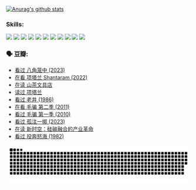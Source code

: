 
[![Anurag's github stats](https://github-readme-stats.vercel.app/api?username=w940853815)](https://github.com/anuraghazra/github-readme-stats)

### Skills:

<code><img height="32" src="https://cdn.jsdelivr.net/npm/simple-icons@v5/icons/python.svg"></code>
<code><img height="32" src="https://cdn.jsdelivr.net/npm/simple-icons@v5/icons/javascript.svg"></code>
<code><img height="32" src="https://cdn.jsdelivr.net/npm/simple-icons@v5/icons/django.svg"></code>
<code><img height="32" src="https://cdn.jsdelivr.net/npm/simple-icons@v5/icons/flask.svg"></code>
<code><img height="32" src="https://cdn.jsdelivr.net/npm/simple-icons@v5/icons/vuetify.svg"></code>
<code><img height="32" src="https://cdn.jsdelivr.net/npm/simple-icons@v5/icons/git.svg"></code>
<code><img height="32" src="https://cdn.jsdelivr.net/npm/simple-icons@v5/icons/docker.svg"></code>
<code><img height="32" src="https://cdn.jsdelivr.net/npm/simple-icons@v5/icons/postgresql.svg"></code>
<code><img height="32" src="https://cdn.jsdelivr.net/npm/simple-icons@v5/icons/elasticsearch.svg"></code>
<code><img height="32" src="https://cdn.jsdelivr.net/npm/simple-icons@v5/icons/macos.svg"></code>
<code><img height="32" src="https://cdn.jsdelivr.net/npm/simple-icons@v5/icons/linux.svg"></code>

### 🗣 豆瓣:

<!-- DOUBAN-ACTIVITIES:START -->
- [看过 八角笼中‎ (2023)](https://www.douban.com/people/136069238/status/4367541707/?_i=94852038)
- [在看 项塔兰 Shantaram‎ (2022)](https://www.douban.com/people/136069238/status/4365497032/?_i=94852038)
- [在读 山茶文具店](https://www.douban.com/people/136069238/status/4364620725/?_i=94852038)
- [读过 项塔兰](https://www.douban.com/people/136069238/status/4364620288/?_i=94852038)
- [看过 老井‎ (1986)](https://www.douban.com/people/136069238/status/4362366672/?_i=94852038)
- [在看 毛骗 第二季‎ (2011)](https://www.douban.com/people/136069238/status/4355752869/?_i=94852038)
- [看过 毛骗 第一季‎ (2010)](https://www.douban.com/people/136069238/status/4355752667/?_i=94852038)
- [看过 孤注一掷‎ (2023)](https://www.douban.com/people/136069238/status/4354774568/?_i=94852038)
- [在读 新时空：硅碳融合的产业革命](https://www.douban.com/people/136069238/status/4348545149/?_i=94852038)
- [看过 投奔怒海‎ (1982)](https://www.douban.com/people/136069238/status/4336696255/?_i=94852038)
<!-- DOUBAN-ACTIVITIES:END -->


![Snake animation](https://raw.githubusercontent.com/w940853815/w940853815/output/github-contribution-grid-snake.svg)

<!--
**w940853815/w940853815** is a ✨ _special_ ✨ repository because its `README.md` (this file) appears on your GitHub profile.

Here are some ideas to get you started:

- 🔭 I’m currently working on ...
- 🌱 I’m currently learning ...
- 👯 I’m looking to collaborate on ...
- 🤔 I’m looking for help with ...
- 💬 Ask me about ...
- 📫 How to reach me: ...
- 😄 Pronouns: ...
- ⚡ Fun fact: ...
-->
